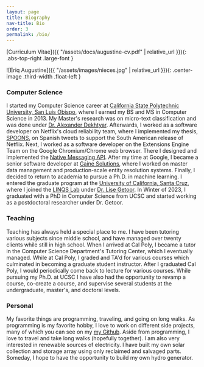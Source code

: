 ```yaml
---
layout: page
title: Biography
nav-title: Bio
order: 3
permalink: /bio/
---
```


[Curriculum Vitae]({{ "/assets/docs/augustine-cv.pdf" | relative_url }}){: .abs-top-right .large-font }

![Eriq Augustine]({{ "/assets/images/nieces.jpg" | relative_url }}){: .center-image .third-width .float-left }

### Computer Science

I started my Computer Science career at [California State Polytechnic University, San Luis Obispo](https://www.calpoly.edu/), where I earned my BS and MS in Computer Science in 2013.
My Master's research was on micro-text classification and was done under [Dr. Alexander Dekhtyar](https://users.csc.calpoly.edu/~dekhtyar/).
Afterwards, I worked as a software developer on Netflix's cloud reliability team, where I implemented my thesis, [SPOONS](https://dl.acm.org/doi/abs/10.1145/2187980.2187983), on Spanish tweets to support the South American release of Netflix.
Next, I worked as a software developer on the Extensions Engine Team on the Google Chromium/Chrome web browser.
There I designed and implemented the [Native Messaging API](https://developer.chrome.com/docs/apps/nativeMessaging/).
After my time at Google, I became a senior software developer at [Gaine Solutions](https://gaine.com/), where I worked on master data management and production-scale entity resolution systems.
Finally, I decided to return to academia to pursue a Ph.D. in machine learning.
I entered the graduate program at the [University of California, Santa Cruz](https://www.ucsc.edu/),
where I joined the [LINQS Lab](https://linqs.org) under [Dr. Lise Getoor](https://getoor.soe.ucsc.edu).
In Winter of 2023, I graduated with a PhD in Computer Science from UCSC and started working as a postdoctoral researcher under Dr. Getoor.

### Teaching

Teaching has always held a special place to me.
I have been tutoring various subjects since middle school,
and have managed over twenty clients while still in high school.
When I arrived at Cal Poly, I became a tutor in the Computer Science Department's Tutoring Center, which I eventually managed.
While at Cal Poly, I graded and TA'd for various courses which culminated in becoming a graduate student instructor.
After I graduated Cal Poly, I would periodically come back to lecture for various courses.
While pursuing my Ph.D. at UCSC I have also had the opportunity to revamp a course, co-create a course, and supervise several students at the undergraduate, master's, and doctoral levels.

### Personal

My favorite things are programming, traveling, and going on long walks.
As programming is my favorite hobby, I love to work on different side projects,
many of which you can see on my [my Github](https://github.com/eriq-augustine/).
Aside from programming, I love to travel and take long walks (hopefully together).
I am also very interested in renewable sources of electricity.
I have built my own solar collection and storage array using only reclaimed and salvaged parts.
Someday, I hope to have the opportunity to build my own hydro generator.
